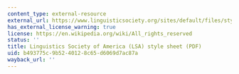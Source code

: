 ```yaml
---
content_type: external-resource
external_url: https://www.linguisticsociety.org/sites/default/files/style-sheet_0.pdf
has_external_license_warning: true
license: https://en.wikipedia.org/wiki/All_rights_reserved
status: ''
title: Linguistics Society of America (LSA) style sheet (PDF)
uid: b493775c-9b52-4012-8c65-d6069d7ac87a
wayback_url: ''
---
```

